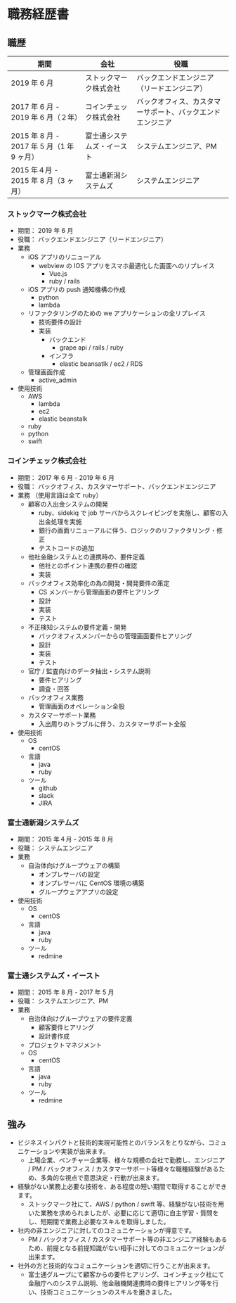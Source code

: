 # 職務経歴書

## 職歴

| 期間                                       | 会社                       | 役職                                                       |
| ------------------------------------------ | -------------------------- | ---------------------------------------------------------- |
| 2019 年 6 月                               | ストックマーク株式会社     | バックエンドエンジニア（リードエンジニア）                 |
| 2017 年 6 月 - 2019 年 6 月（２年）        | コインチェック株式会社     | バックオフィス、カスタマーサポート、バックエンドエンジニア |
| 2015 年 8 月 - 2017 年 5 月（1 年 9 ヶ月） | 富士通システムズ・イースト | システムエンジニア、PM                                     |
| 2015 年４月 - 2015 年 8 月（3 ヶ月）       | 富士通新潟システムズ       | システムエンジニア                                         |

### ストックマーク株式会社

- 期間： 2019 年 6 月
- 役職： バックエンドエンジニア（リードエンジニア）
- 業務
  - iOS アプリのリニューアル
    - webview の IOS アプリをスマホ最適化した画面へのリプレイス
      - Vue.js
      - ruby / rails
  - iOS アプリの push 通知機構の作成
    - python
    - lambda
  - リファクタリングのための we アプリケーションの全リプレイス
    - 技術要件の設計
    - 実装
      - バックエンド
        - grape api / rails / ruby
      - インフラ
        - elastic beansatlk / ec2 / RDS
  - 管理画面作成
    - active_admin
- 使用技術
  - AWS
    - lambda
    - ec2
    - elastic beanstalk
  - ruby
  - python
  - swift

### コインチェック株式会社

- 期間： 2017 年 6 月 - 2019 年 6 月
- 役職： バックオフィス、カスタマーサポート、バックエンドエンジニア
- 業務 （使用言語は全て ruby）
  - 顧客の入出金システムの開発
    - ruby、sidekiq で job サーバからスクレイピングを実施し、顧客の入出金処理を実施
    - 銀行の画面リニューアルに伴う、ロジックのリファクタリング・修正
    - テストコードの追加
  - 他社金融システムとの連携時の、要件定義
    - 他社とのポイント連携の要件の確認
    - 実装
  - バックオフィス効率化の為の開発・開発要件の策定
    - CS メンバーから管理画面の要件ヒアリング
    - 設計
    - 実装
    - テスト
  - 不正検知システムの要件定義・開発
    - バックオフィスメンバーからの管理画面要件ヒアリング
    - 設計
    - 実装
    - テスト
  - 官庁 / 監査向けのデータ抽出・システム説明
    - 要件ヒアリング
    - 調査・回答
  - バックオフィス業務
    - 管理画面のオペレーション全般
  - カスタマーサポート業務
    - 入出周りのトラブルに伴う、カスタマーサポート全般
- 使用技術
  - OS
    - centOS
  - 言語
    - java
    - ruby
  - ツール
    - github
    - slack
    - JIRA

### 富士通新潟システムズ

- 期間： 2015 年４月 - 2015 年 8 月
- 役職： システムエンジニア
- 業務
  - 自治体向けグループウェアの構築
    - オンプレサーバの設定
    - オンプレサーバに CentOS 環境の構築
    - グループウェアアプリの設定
- 使用技術
  - OS
    - centOS
  - 言語
    - java
    - ruby
  - ツール
    - redmine

### 富士通システムズ・イースト

- 期間： 2015 年 8 月 - 2017 年 5 月
- 役職： システムエンジニア、PM
- 業務
  - 自治体向けグループウェアの要件定義
    - 顧客要件ヒアリング
    - 設計書作成
  - プロジェクトマネジメント
  - OS
    - centOS
  - 言語
    - java
    - ruby
  - ツール
    - redmine

## 強み

- ビジネスインパクトと技術的実現可能性とのバランスをとりながら、コミュニケーションや実装が出来ます。
  - 上場企業、ベンチャー企業等、様々な規模の会社で勤務し、エンジニア / PM / バックオフィス / カスタマーサポート等様々な職種経験があるため、多角的な視点で意思決定・行動が出来ます。
- 経験がない業務上必要な技術を、ある程度の短い期間で取得することができます。
  - ストックマーク社にて、AWS / python / swift 等、経験がない技術を用いた業務を求められましたが、必要に応じて適切に自主学習・質問をし、短期間で業務上必要なスキルを取得しました。
- 社内の非エンジニアに対してのコミュニケーションが得意です。
  - PM / バックオフィス / カスタマーサポート等の非エンジニア経験もあるため、前提となる前提知識がない相手に対してのコミュニケーションが出来ます。
- 社外の方と技術的なコミュニケーションを適切に行うことが出来ます。
  - 富士通グループにて顧客からの要件ヒアリング、コインチェック社にて金融庁へのシステム説明、他金融機関連携時の要件ヒアリング等を行い、技術コミュニケーションのスキルを磨きました。

